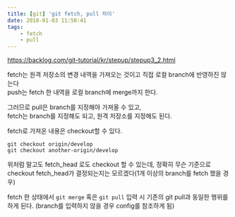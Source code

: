 ```yaml
---
title: [git] 'git fetch, pull 차이'
date: 2018-01-03 11:50:41
tags:
    - fetch
    - pull
---
```


<https://backlog.com/git-tutorial/kr/stepup/stepup3_2.html>  

fetch는 원격 저장소의 변경 내역을 가져오는 것이고 직접 로컬 branch에 반영하진 않는다  
push는 fetch 한 내역을 로컬 branch에 merge까지 한다.  

그러므로 pull은 branch를 지정해야 가져올 수 있고,  
fetch는 branch를 지정해도 되고, 원격 저장소를 지정해도 된다.  

fetch로 가져온 내용은 checkout할 수 있다.  
```
git checkout origin/develop
git checkout another-origin/develop
```

위처럼 말고도 fetch_head 로도 checkout 할 수 있는데, 정확히 무슨 기준으로 checkout fetch_head가 결정되는지는 모르겠다(1개 이상의 branch를 fetch 했을 경우)  

fetch 한 상태에서 `git merge` 혹은 `git pull` 입력 시 기존의 git pull과 동일한 행위를 하게 된다. 
(branch를 입력하지 않을 경우 config를 참조하게 됨)  

<!-- more -->